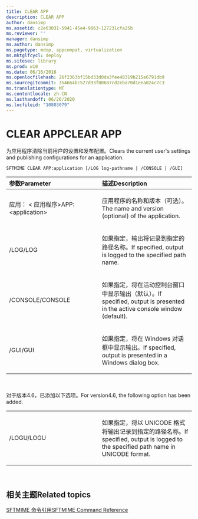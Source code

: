 ```yaml
---
title: CLEAR APP
description: CLEAR APP
author: dansimp
ms.assetid: c2e63031-5941-45e4-9863-127231cfa25b
ms.reviewer: ''
manager: dansimp
ms.author: dansimp
ms.pagetype: mdop, appcompat, virtualization
ms.mktglfcycl: deploy
ms.sitesec: library
ms.prod: w10
ms.date: 06/16/2016
ms.openlocfilehash: 26f2363bf15bd33d0da3fee48319b215e6791db9
ms.sourcegitcommit: 354664bc527d93f80687cd2eba70d1eea024c7c3
ms.translationtype: MT
ms.contentlocale: zh-CN
ms.lasthandoff: 06/26/2020
ms.locfileid: "10803079"
---
```

# <span data-ttu-id="dceb7-103">CLEAR APP</span><span class="sxs-lookup"><span data-stu-id="dceb7-103">CLEAR APP</span></span>


<span data-ttu-id="dceb7-104">为应用程序清除当前用户的设置和发布配置。</span><span class="sxs-lookup"><span data-stu-id="dceb7-104">Clears the current user's settings and publishing configurations for an application.</span></span>

`SFTMIME CLEAR APP:application [/LOG log-pathname | /CONSOLE | /GUI]`

<table>
<colgroup>
<col width="50%" />
<col width="50%" />
</colgroup>
<thead>
<tr class="header">
<th align="left"><span data-ttu-id="dceb7-105">参数</span><span class="sxs-lookup"><span data-stu-id="dceb7-105">Parameter</span></span></th>
<th align="left"><span data-ttu-id="dceb7-106">描述</span><span class="sxs-lookup"><span data-stu-id="dceb7-106">Description</span></span></th>
</tr>
</thead>
<tbody>
<tr class="odd">
<td align="left"><p><span data-ttu-id="dceb7-107">应用： &lt; 应用程序&gt;</span><span class="sxs-lookup"><span data-stu-id="dceb7-107">APP:&lt;application&gt;</span></span></p></td>
<td align="left"><p><span data-ttu-id="dceb7-108">应用程序的名称和版本（可选）。</span><span class="sxs-lookup"><span data-stu-id="dceb7-108">The name and version (optional) of the application.</span></span></p></td>
</tr>
<tr class="even">
<td align="left"><p><span data-ttu-id="dceb7-109">/LOG</span><span class="sxs-lookup"><span data-stu-id="dceb7-109">/LOG</span></span></p></td>
<td align="left"><p><span data-ttu-id="dceb7-110">如果指定，输出将记录到指定的路径名称。</span><span class="sxs-lookup"><span data-stu-id="dceb7-110">If specified, output is logged to the specified path name.</span></span></p></td>
</tr>
<tr class="odd">
<td align="left"><p><span data-ttu-id="dceb7-111">/CONSOLE</span><span class="sxs-lookup"><span data-stu-id="dceb7-111">/CONSOLE</span></span></p></td>
<td align="left"><p><span data-ttu-id="dceb7-112">如果指定，将在活动控制台窗口中显示输出（默认）。</span><span class="sxs-lookup"><span data-stu-id="dceb7-112">If specified, output is presented in the active console window (default).</span></span></p></td>
</tr>
<tr class="even">
<td align="left"><p><span data-ttu-id="dceb7-113">/GUI</span><span class="sxs-lookup"><span data-stu-id="dceb7-113">/GUI</span></span></p></td>
<td align="left"><p><span data-ttu-id="dceb7-114">如果指定，将在 Windows 对话框中显示输出。</span><span class="sxs-lookup"><span data-stu-id="dceb7-114">If specified, output is presented in a Windows dialog box.</span></span></p></td>
</tr>
</tbody>
</table>

 

<span data-ttu-id="dceb7-115">对于版本4.6，已添加以下选项。</span><span class="sxs-lookup"><span data-stu-id="dceb7-115">For version4.6, the following option has been added.</span></span>

<table>
<colgroup>
<col width="50%" />
<col width="50%" />
</colgroup>
<tbody>
<tr class="odd">
<td align="left"><p><span data-ttu-id="dceb7-116">/LOGU</span><span class="sxs-lookup"><span data-stu-id="dceb7-116">/LOGU</span></span></p></td>
<td align="left"><p><span data-ttu-id="dceb7-117">如果指定，将以 UNICODE 格式将输出记录到指定的路径名称。</span><span class="sxs-lookup"><span data-stu-id="dceb7-117">If specified, output is logged to the specified path name in UNICODE format.</span></span></p></td>
</tr>
</tbody>
</table>

 

## <span data-ttu-id="dceb7-118">相关主题</span><span class="sxs-lookup"><span data-stu-id="dceb7-118">Related topics</span></span>


[<span data-ttu-id="dceb7-119">SFTMIME 命令引用</span><span class="sxs-lookup"><span data-stu-id="dceb7-119">SFTMIME Command Reference</span></span>](sftmime--command-reference.md)

 

 





